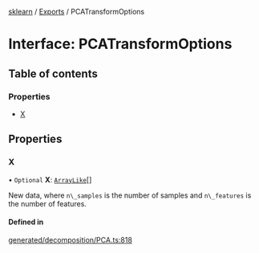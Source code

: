 [sklearn](../readme.md) / [Exports](../modules.md) / PCATransformOptions

# Interface: PCATransformOptions

## Table of contents

### Properties

- [X](PCATransformOptions.md#x)

## Properties

### X

• `Optional` **X**: [`ArrayLike`](../modules.md#arraylike)[]

New data, where `n\_samples` is the number of samples and `n\_features` is the number of features.

#### Defined in

[generated/decomposition/PCA.ts:818](https://github.com/transitive-bullshit/scikit-learn-ts/blob/367336a/packages/sklearn/src/generated/decomposition/PCA.ts#L818)
